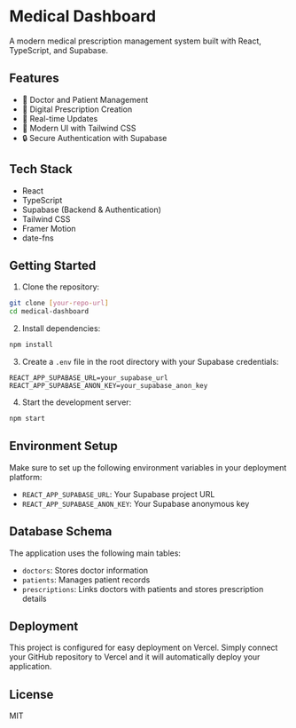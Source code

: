 # Medical Dashboard

A modern medical prescription management system built with React, TypeScript, and Supabase.

## Features

- 🏥 Doctor and Patient Management
- 📝 Digital Prescription Creation
- 🔄 Real-time Updates
- 🎨 Modern UI with Tailwind CSS
- 🔒 Secure Authentication with Supabase

## Tech Stack

- React
- TypeScript
- Supabase (Backend & Authentication)
- Tailwind CSS
- Framer Motion
- date-fns

## Getting Started

1. Clone the repository:
```bash
git clone [your-repo-url]
cd medical-dashboard
```

2. Install dependencies:
```bash
npm install
```

3. Create a `.env` file in the root directory with your Supabase credentials:
```
REACT_APP_SUPABASE_URL=your_supabase_url
REACT_APP_SUPABASE_ANON_KEY=your_supabase_anon_key
```

4. Start the development server:
```bash
npm start
```

## Environment Setup

Make sure to set up the following environment variables in your deployment platform:

- `REACT_APP_SUPABASE_URL`: Your Supabase project URL
- `REACT_APP_SUPABASE_ANON_KEY`: Your Supabase anonymous key

## Database Schema

The application uses the following main tables:

- `doctors`: Stores doctor information
- `patients`: Manages patient records
- `prescriptions`: Links doctors with patients and stores prescription details

## Deployment

This project is configured for easy deployment on Vercel. Simply connect your GitHub repository to Vercel and it will automatically deploy your application.

## License

MIT
